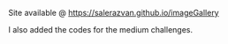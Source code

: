 Site available @ https://salerazvan.github.io/imageGallery

I also added the codes for the medium challenges.